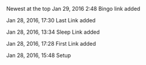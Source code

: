 Newest at the top
Jan 29, 2016 2:48 Bingo link added

Jan 28, 2016, 17:30 Last Link added

Jan 28, 2016, 13:34 Sleep Link added

Jan 28, 2016, 17:28 First Link added

Jan 28, 2016, 15:48 Setup
